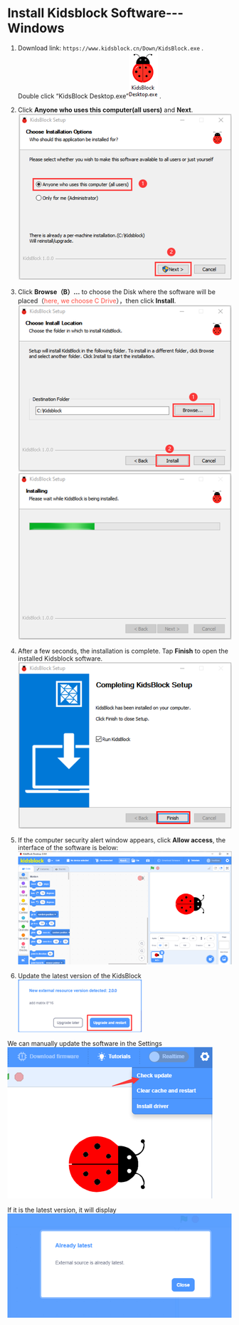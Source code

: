 # Install Kidsblock Software---Windows 

1. Download link: `https://www.kidsblock.cn/Down/KidsBlock.exe` .  
Double click “KidsBlock Desktop.exe”![Img](./media/123.png)
.

2. Click **Anyone who uses this computer(all users)** and **Next**.
![Img](./media/124.png)


3. Click **Browse（B）...** to choose the Disk where the software will be placed（<span style="color: rgb(255, 76, 65);">here, we choose C Drive</span>），then click **Install**.
![Img](./media/125.png) 
![Img](./media/126.png)


4. After a few seconds, the installation is complete.
Tap **Finish** to open the installed Kidsblock software.
![Img](./media/127.png)


5. If the computer security alert window appears, click **Allow access**, the interface of the software is below:
![Img](./media/128.png)


6. Update the latest version of the KidsBlock
![Img](./media/129.jpg)

We can manually update the software in the Settings
![Img](./media/130.png)

If it is the latest version, it will display
![Img](./media/131.png)

















